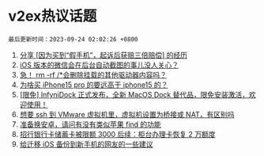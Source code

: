 # v2ex热议话题

`最后更新时间：2023-09-24 02:02:26 +0800`

1. [分享 [因为买到“假手机”，起诉后获赔三倍赔偿] 的经历](https://www.v2ex.com/t/976456)
1. [iOS 版本的微信会在后台自动截图的事儿没人关心？](https://www.v2ex.com/t/976391)
1. [急！ rm -rf /*会删除挂载的其他驱动器内容吗？](https://www.v2ex.com/t/976473)
1. [为啥买 iPhone15 pro 的要远高于 iphone15 的？](https://www.v2ex.com/t/976453)
1. [[限免] InfyniDock 正式发布，全新 MacOS Dock 替代品，限免安装激活，欢迎使用！](https://www.v2ex.com/t/976496)
1. [想要 ssh 到 VMware 虚拟机里，虚拟机设置为桥接或 NAT，有区别吗](https://www.v2ex.com/t/976415)
1. [准备换安卓，请问有没有类似苹果 find 的功能](https://www.v2ex.com/t/976422)
1. [招行银行卡储蓄卡被限额 3000 后续：柜台办理卡恢复 2 万额度](https://www.v2ex.com/t/976399)
1. [给迁移 iOS 备份到新手机的网友的一些建议](https://www.v2ex.com/t/976408)

